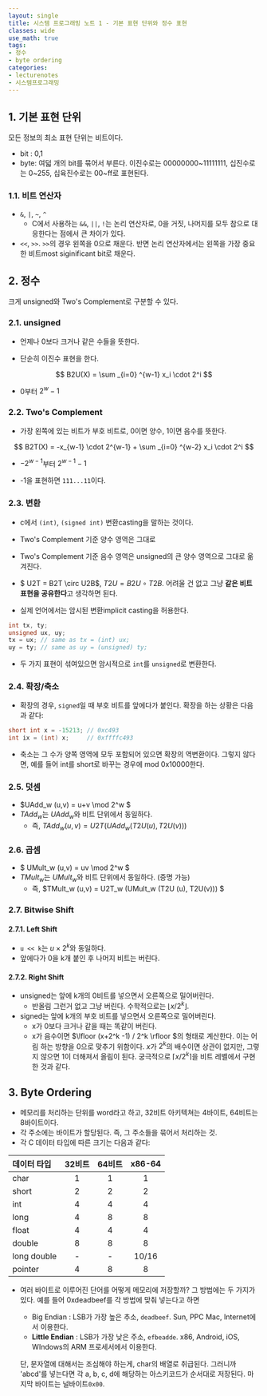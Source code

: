 ```yaml
---
layout: single
title: 시스템 프로그래밍 노트 1 - 기본 표현 단위와 정수 표현
classes: wide
use_math: true
tags:
- 정수
- byte ordering
categories:
- lecturenotes
- 시스템프로그래밍
---
```


## 1. 기본 표현 단위

모든 정보의 최소 표현 단위는 비트이다.

* bit : 0,1
* byte: 여덟 개의 bit를 묶어서 부른다. 이진수로는 00000000~11111111, 십진수로는 0~255, 십육진수로는 00~ff로 표현된다.

### 1.1. 비트 연산자

* `&`, `|`, `~`, `^`
  * C에서 사용하는 `&&`, `||`, `!`는 논리 연산자로, 0을 거짓, 나머지를 모두 참으로 대응한다는 점에서 큰 차이가 있다.
* `<<`, `>>`. `>>`의 경우 왼쪽을 0으로 채운다. 반면 논리 연산자에서는 왼쪽을 가장 중요한 비트most siginificant bit로 채운다.

## 2. 정수

크게 unsigned와 Two's Complement로 구분할 수 있다.

### 2.1. unsigned

* 언제나 0보다 크거나 같은 수들을 뜻한다.

* 단순히 이진수 표현을 한다.

$$
B2U(X) = \sum _{i=0} ^{w-1} x_i \cdot 2^i
$$

* 0부터 $2^w -1$

### 2.2. Two's Complement

* 가장 왼쪽에 있는 비트가 부호 비트로, 0이면 양수, 1이면 음수를 뜻한다.

$$
B2T(X) = -x_{w-1} \cdot 2^{w-1} + \sum _{i=0} ^{w-2} x_i \cdot 2^i
$$

* $-2^{w-1}$부터 $2^{w-1} -1$

* -1을 표현하면 `111...11`이다.

  

### 2.3. 변환

* c에서 `(int)`, `(signed int)` 변환casting을 말하는 것이다.

* Two's Complement 기준 양수 영역은 그대로
* Two's Complement 기준 음수 영역은 unsigned의 큰 양수 영역으로 그대로 옮겨진다.

* $ U2T = B2T \circ U2B$, $T2U = B2U \circ T2B$. 어려울 건 없고 그냥 **같은 비트 표현을 공유한다**고 생각하면 된다.

* 실제 언어에서는 암시된 변환implicit casting을 허용한다.

```c
int tx, ty;
unsigned ux, uy;
tx = ux; // same as tx = (int) ux;
uy = ty; // same as uy = (unsigned) ty;
```

* 두 가지 표현이 섞여있으면 암시적으로 `int`를 `unsigned`로 변환한다.

### 2.4. 확장/축소

* 확장의 경우, `signed`일 때 부호 비트를 앞에다가 붙인다. 확장을 하는 상황은 다음과 같다:

```c
short int x = -15213; // 0xc493
int ix = (int) x;     // 0xffffc493     
```

  * 축소는 그 수가 양쪽 영역에 모두 포함되어 있으면 확장의 역변환이다. 그렇지 않다면, 예를 들어 int를 short로 바꾸는 경우에 mod 0x10000한다.

### 2.5. 덧셈

* $UAdd_w (u,v) = u+v \mod 2^w $
* $TAdd_w$는 $UAdd_w$와 비트 단위에서 동일하다.
  * 즉, $TAdd_w (u,v) = U2T(UAdd_w (T2U(u), T2U(v)))$

### 2.6. 곱셈

* $ UMult_w (u,v) = uv \mod 2^w $
* $TMult_w$는 $UMult_w$와 비트 단위에서 동일하다. (증명 가능)
  * 즉, $TMult_w (u,v) = U2T_w (UMult_w (T2U (u), T2U(v))) $

### 2.7. Bitwise Shift

#### 2.7.1. Left Shift

* `u << k`는 $u \times 2^k$와 동일하다.
* 앞에다가 0을 k개 붙인 후 나머지 비트는 버린다.

#### 2.7.2. Right Shift

* unsigned는 앞에 k개의 0비트를 넣으면서 오른쪽으로 밀어버린다.
  * 반올림 그런거 없고 그냥 버린다. 수학적으로는 $\lfloor x / 2^k \rfloor$.
* signed는 앞에 k개의 부호 비트를 넣으면서 오른쪽으로 밀어버린다.
  * x가 0보다 크거나 같을 때는 똑같이 버린다.
  * x가 음수이면 $\lfloor (x+2^k -1) / 2^k \rfloor $의 형태로 계산한다. 이는 어림 하는 방향을 0으로 맞추기 위함이다. $x$가 $2^k$의 배수이면 상관이 없지만, 그렇지 않으면 1이 더해져서 올림이 된다. 궁극적으로 $\lceil x / 2^k \rceil$을 비트 레벨에서 구현한 것과 같다.

## 3. Byte Ordering

* 메모리를 처리하는 단위를 word라고 하고, 32비트 아키텍쳐는 4바이트, 64비트는 8바이트이다.
* 각 주소에는 바이트가 할당된다. 즉, 그 주소들을 묶어서 처리하는 것.
* 각 C 데이터 타입에 따른 크기는 다음과 같다:

| 데이터 타입 | 32비트 | 64비트 | x86-64 |
| :---------- | :----: | :----: | :----: |
| char        |   1    |   1    |   1    |
| short       |   2    |   2    |   2    |
| int         |   4    |   4    |   4    |
| long        |   4    |   8    |   8    |
| float       |   4    |   4    |   4    |
| double      |   8    |   8    |   8    |
| long double |   -    |   -    | 10/16  |
| pointer     |   4    |   8    |   8    |

* 여러 바이트로 이루어진 단어를 어떻게 메모리에 저장할까? 그 방법에는 두 가지가 있다. 예를 들어 0xdeadbeef를 각 방법에 맞춰 넣는다고 하면
  * Big Endian : LSB가 가장 높은 추소, `deadbeef`. Sun, PPC Mac, Internet에서 이용한다.
  * **Little Endian** : LSB가 가장 낮은 주소, `efbeadde`. x86, Android, iOS, WIndows의 ARM 프로세서에서 이용한다.

  단, 문자열에 대해서는 조심해야 하는게, char의 배열로 취급된다. 그러니까 'abcd'를 넣는다면 각 a, b, c, d에 해당하는 아스키코드가 순서대로 저장된다. 마지막 바이트는 널바이트`0x00`.
